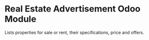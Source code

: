 # Real Estate Advertisement Odoo Module

Lists properties for sale or rent, their specifications, price and offers.